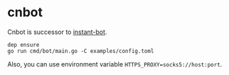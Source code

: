 cnbot
=====

Cnbot is successor to [instant-bot](https://github.com/michurin/instant-bot/).

```
dep ensure
go run cmd/bot/main.go -C examples/config.toml
```

Also, you can use environment variable `HTTPS_PROXY=socks5://host:port`.

